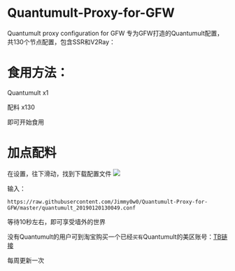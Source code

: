 # Quantumult-Proxy-for-GFW
Quantumult proxy configuration for GFW
专为GFW打造的Quantumult配置，共130个节点配置，包含SSR和V2Ray：

# 食用方法：
Quantumult x1 

配料 x130

即可开始食用

# 加点配料
在设置，往下滑动，找到下载配置文件
![](http://wx2.sinaimg.cn/mw690/0060lm7Tly1fzb4gq1mqaj30hs0vk76d.jpg)

输入：
```
https://raw.githubusercontent.com/Jimmy0w0/Quantumult-Proxy-for-GFW/master/quantumult_20190120130049.conf
```
等待10秒左右，即可享受墙外的世界

没有Quantumult的用户可到淘宝购买一个已经`买有`Quantumult的美区账号：[TB链接](https://item.taobao.com/item.htm?spm=a1z09.2.0.0.46732e8dotkgJy&id=584590269448&_u=j1put2rt7420)

每周更新一次

